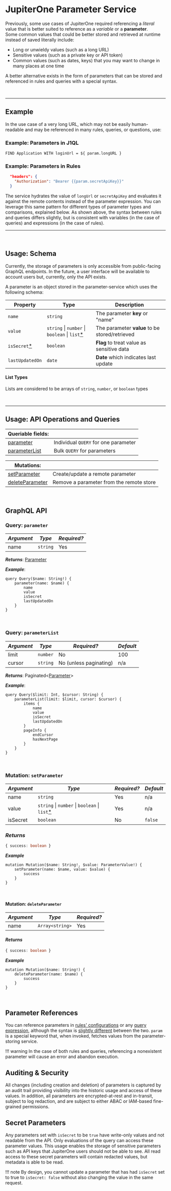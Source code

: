 # JupiterOne Parameter Service

Previously, some use cases of JupiterOne required referencing a *literal* value that is better suited to reference as a *variable* or a **parameter**.  
Some common values that could be better stored and retrieved at runtime instead of saved literally include:

 - Long or unwieldy values (such as a long URL)
 - Sensitive values (such as a private key or API token)
 - Common values (such as dates, keys) that you may want to change in many places at one time

 A better alternative exists in the form of parameters that can be stored and referenced in rules and queries with a special syntax.

<br>
<hr>

## Example

In the use case of a very long URL, which may not be easily human-readable and may be referenced in many rules, queries, or questions, use: 

### Example: Parameters in J1QL

```J1QL
FIND Application WITH loginUrl = ${ param.longURL }
```

### Example: Parameters in Rules

```json
  "headers": {
    "Authorization": "Bearer {{param.secretApiKey}}"
  }
```

The service hydrates the value of `longUrl` or `secretApiKey` and evaluates it against the 
remote contents instead of the parameter expression.  You can leverage this same pattern for 
different types of parameter types and comparisons, explained below.  As shown above, the 
syntax between rules and queries differs slightly, but is consistent with variables (in the
case of queries) and expressions (in the case of rules).
<hr>
<br>

## Usage: Schema

Currently, the storage of parameters is only accessible from public-facing GraphQL endpoints. 
In the future, a user interface will be available to account users but, currently, only the API exists.

A parameter is an object stored in the parameter-service which uses the following schema:


| Property           | Type              | Description                                                                                                                                                         |
| ------------------ | ----------------- | ------------------------------------------------------------------------------------------------------------------------------------------------------------------- |
| `name`               | `string`          | The parameter **key** or "name" |
| `value`          | `string` \| `number` \| `boolean` \| `list`[*](#listtypes)          | The parameter **value** to be stored/retrieved 
| `isSecret`[*](#secretparameters)              | `boolean`          | **Flag** to treat value as sensitive data |
| `lastUpdatedOn`               | `date`          | **Date** which indicates last update  |

#### List Types 
Lists are considered to be arrays of `string`, `number`, or `boolean` types

<br>

<hr>

## Usage: API Operations and Queries

|Queriable fields:||
|--|--|
| [parameter](#queryparameter)|Individual `QUERY` for one parameter|
|[parameterList](#queryparameterlist)|Bulk `QUERY` for parameters|

|Mutations:||
|--|--|
| [setParameter](#mutationsetparameter)|Create/update a remote parameter|
|[deleteParameter](#mutationdeleteparameter)|Remove a parameter from the remote store|

<br>


## GraphQL API

### Query: `parameter`


|*Argument*|*Type*|*Required?*|
|--|--|--|
| name | `string` | Yes |

***Returns***: [Parameter](#usageschema)

***Example***: 
```gql
query Query($name: String!) {
    parameter(name: $name) {
        name
        value
        isSecret
        lastUpdatedOn
    }
}
```
<br>

### Query: `parameterList`

|*Argument*|*Type*|*Required?*|*Default*|
|--|--|--|--|
| limit | `number` | No | 100 |
| cursor | `string` | No (unless paginating) | n/a |

***Returns***: Paginated<[Parameter](#usageschema)>

***Example***: 
```gql
query Query($limit: Int, $cursor: String) {
    parameterList(limit: $limit, cursor: $cursor) {
        items {
            name
            value
            isSecret
            lastUpdatedOn
        }
        pageInfo {
            endCursor
            hasNextPage
        }
    }
}
```
<br>

### Mutation: `setParameter`

|*Argument*|*Type*|*Required?*|*Default*
|--|--|--|--|
| name | `string` |Yes| n/a |
| value | `string` \| `number` \| `boolean` \| `list`[*](#listtypes)  | Yes | n/a
| isSecret | `boolean` |No| `false` |

### ***Returns***
```ts
{ success: boolean }

```
***Example*** 

```gql
mutation Mutation($name: String!, $value: ParameterValue!) {
    setParameter(name: $name, value: $value) {
        success
    }
}
```

<br>

#### Mutation: `deleteParameter`

|*Argument*|*Type*|*Required?*|
|--|--|--|
| name | `Array<string>` |Yes|

#### ***Returns***
```ts
{ success: boolean }
```
***Example***

```gql
mutation Mutation($name: String!) {
    deleteParameter(name: $name) {
        success
    }
}
```
<br>

## Parameter References

You can reference parameters in [rules' configurations](./schemas/alert-rule.md) or any [query expression](./jupiterone-query-language.md), although the syntax is [slightly different](#example) between the two. `param` is a special keyword that, when invoked, fetches values from the parameter-storing service. 

!!! warning
      In the case of both rules and queries, referencing a nonexistent parameter will cause an error and abandon execution.

## Auditing & Security

All changes (including creation and deletion) of parameters is captured by an audit trail providing visibility into the historic usage and access of these values.  In addition, all parameters are encrypted-at-rest and in-transit, subject to log redaction, and are subject to either ABAC or IAM-based fine-grained permissions.

## Secret Parameters

Any parameters set with `isSecret` to be `true` have write-only values and not readable from the API. Only evaluations of the query can access 
these parameter values.  This usage enables the storage of sensitive parameters such as API keys that JupiterOne users should not be able to see.  All read access to these secret parameters will contain redacted values, but metadata is able to be read.

!!! note
    By design, you cannot update a parameter that has had `isSecret` set to true to `isSecret: false` without also changing the value in the same request.
